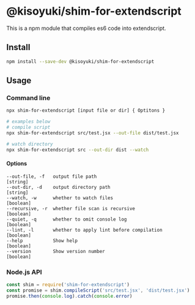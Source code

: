 # @kisoyuki/shim-for-extendscript
This is a npm module that compiles es6 code into extendscript.

## Install
``` sh
npm install --save-dev @kisoyuki/shim-for-extendscript
```

## Usage
### Command line
```sh
npx shim-for-extendscript [input file or dir] { Optitons }

# examples below
# compile script
npx shim-for-extendscript src/test.jsx --out-file dist/test.jsx

# watch directory
npx shim-for-extendscript src --out-dir dist --watch
```

#### Options
```
--out-file, -f   output file path                                     [string]
--out-dir, -d    output directory path                                [string]
--watch, -w      whether to watch files                              [boolean]
--recursive, -r  whether file scan is recursive                      [boolean]
--quiet, -q      whether to omit console log                         [boolean]
--lint, -l       whether to apply lint before compilation            [boolean]
--help           Show help                                           [boolean]
--version        Show version number                                 [boolean]
```

### Node.js API
``` js
const shim = require('shim-for-extendscript')
const promise = shim.compileScript('src/test.jsx', 'dist/test.jsx')
promise.then(console.log).catch(console.error)
```
